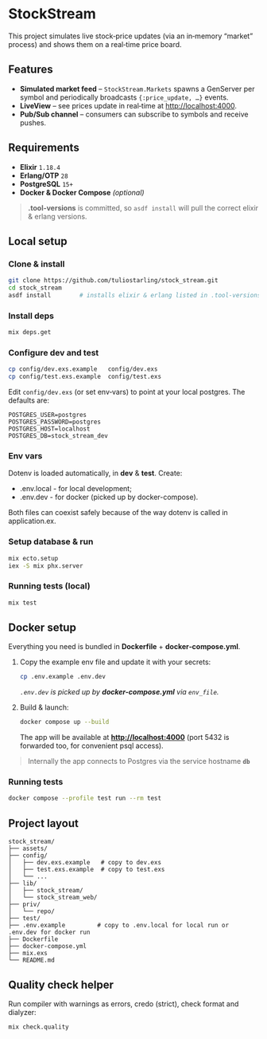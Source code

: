 # StockStream

This project simulates live stock‑price updates (via an in‑memory “market” process) and shows them on a real‑time price board.

## Features

* **Simulated market feed** – `StockStream.Markets` spawns a GenServer per symbol and periodically broadcasts `{:price_update, …}` events.
* **LiveView** – see prices update in real‑time at [http://localhost:4000](http://localhost:4000).
* **Pub/Sub channel** – consumers can subscribe to symbols and receive pushes.

## Requirements

* **Elixir** `1.18.4`
* **Erlang/OTP** `28`
* **PostgreSQL** `15+`
* **Docker & Docker Compose** *(optional)*

> **.tool-versions** is committed, so `asdf install` will pull the correct elixir & erlang versions.

## Local setup

### Clone & install

```bash
git clone https://github.com/tuliostarling/stock_stream.git
cd stock_stream
asdf install        # installs elixir & erlang listed in .tool-versions
```

### Install deps

```bash
mix deps.get
```

### Configure dev and test

```bash
cp config/dev.exs.example   config/dev.exs
cp config/test.exs.example  config/test.exs
```

Edit `config/dev.exs` (or set env‑vars) to point at your local postgres. The defaults are:

```dotenv
POSTGRES_USER=postgres
POSTGRES_PASSWORD=postgres
POSTGRES_HOST=localhost
POSTGRES_DB=stock_stream_dev
```

### Env vars

Dotenv is loaded automatically, in **dev** & **test**. Create:

* .env.local - for local development;
* .env.dev   - for docker (picked up by docker-compose).

Both files can coexist safely because of the way dotenv is called in application.ex.

### Setup database & run

```bash
mix ecto.setup
iex -S mix phx.server
```

### Running tests (local)

```bash
mix test
```

## Docker setup

Everything you need is bundled in **Dockerfile** + **docker‑compose.yml**.

1. Copy the example env file and update it with your secrets:

   ```bash
   cp .env.example .env.dev
   ```

   *`.env.dev` is picked up by **docker-compose.yml** via `env_file`.*

2. Build & launch:

   ```bash
   docker compose up --build
   ```

   The app will be available at **<http://localhost:4000>**
   (port 5432 is forwarded too, for convenient psql access).

> Internally the app connects to Postgres via the service hostname **`db`**

### Running tests

```bash
docker compose --profile test run --rm test
```

## Project layout

```text
stock_stream/
├── assets/
├── config/
│   ├── dev.exs.example   # copy to dev.exs
│   ├── test.exs.example  # copy to test.exs
│   └── ...
├── lib/
│   ├── stock_stream/
│   └── stock_stream_web/
├── priv/
│   └── repo/
├── test/
├── .env.example         # copy to .env.local for local run or .env.dev for docker run
├── Dockerfile
├── docker-compose.yml
├── mix.exs
└── README.md
```

## Quality check helper

Run compiler with warnings as errors, credo (strict), check format and dialyzer:

```bash
mix check.quality
```
